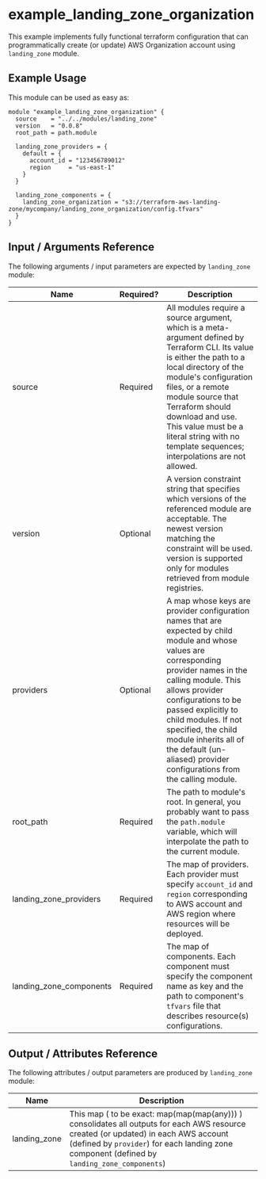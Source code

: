 # example_landing_zone_organization
This example implements fully functional terraform configuration that can programmatically create (or update) AWS Organization account using `landing_zone` module.

## Example Usage

This module can be used as easy as:
```hcl
module "example_landing_zone_organization" {
  source    = "../../modules/landing_zone"
  version   = "0.0.8"
  root_path = path.module

  landing_zone_providers = {
    default = {
      account_id = "123456789012"
      region     = "us-east-1"
    }
  }

  landing_zone_components = {
    landing_zone_organization = "s3://terraform-aws-landing-zone/mycompany/landing_zone_organization/config.tfvars"
  }
}
```

## Input / Arguments Reference
The following arguments / input parameters are expected by `landing_zone` module:

Name | Required? | Description
-----|-----------|------------
source | Required | All modules require a source argument, which is a meta-argument defined by Terraform CLI. Its value is either the path to a local directory of the module's configuration files, or a remote module source that Terraform should download and use. This value must be a literal string with no template sequences; interpolations are not allowed.
version | Optional | A version constraint string that specifies which versions of the referenced module are acceptable. The newest version matching the constraint will be used. version is supported only for modules retrieved from module registries.
providers | Optional | A map whose keys are provider configuration names that are expected by child module and whose values are corresponding provider names in the calling module. This allows provider configurations to be passed explicitly to child modules. If not specified, the child module inherits all of the default (un-aliased) provider configurations from the calling module.
root_path | Required | The path to module's root. In general, you probably want to pass the `path.module` variable, which will interpolate the path to the current module.
landing_zone_providers | Required | The map of providers. Each provider must specify `account_id` and `region` corresponding to AWS account and AWS region where resources will be deployed.
landing_zone_components | Required | The map of components. Each component must specify the component name as key and the path to component's `tfvars` file that describes resource(s) configurations.

## Output / Attributes Reference
The following attributes / output parameters are produced by `landing_zone` module:

Name | Description
-----|------------
landing_zone | This map ( to be exact: map(map(map(any))) ) consolidates all outputs for each AWS resource created (or updated) in each AWS account (defined by `provider`) for each landing zone component (defined by `landing_zone_components`)
